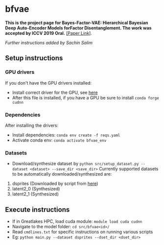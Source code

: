 # bfvae

**This is the project page for Bayes-Factor-VAE: Hierarchical Bayesian Deep Auto-Encoder Models forFactor Disentanglement.
The work was accepted by ICCV 2019 Oral.**
[[Paper Link]]( NA ).
<br>

_Further instructions added by Sachin Salim_
## Setup instructions
### GPU drivers
If you don't have the GPU drivers installed:
* Install correct driver for the GPU, see [here](https://stackoverflow.com/questions/30820513/what-is-the-correct-version-of-cuda-for-my-nvidia-driver/30820690)
* After this file is installed, if you have a GPU be sure to install `conda forge cudnn`
### Dependencies
After installing the drivers:
* Install dependencies: `conda env create -f reqs.yaml`
* Activate conda env: `conda activate bfvae_env`
### Datasets
* Download/synthesize dataset by `python src/setup_dataset.py --dataset <dataset> --save_dir <save_dir>`
Currently supported datasets to be automatically downloaded/synthesized are:
1. dsprites (Downloaded by script from [here](https://github.com/google-deepmind/dsprites-dataset/blob/master/dsprites_ndarray_co1sh3sc6or40x32y32_64x64.npz))
2. latent2_0 (Synthesized)
3. latent2_1 (Synthesized)

## Execute instructions
* If in Greatlakes HPC, load cuda module: `module load cuda cudnn`
* Navigate to the model folder: `cd src/bfvae<id>/`
* Read `cmdlines.txt` for specific instructions on running various scripts
* Eg: `python main.py --dataset dsprites --dset_dir <dset_dir>`


